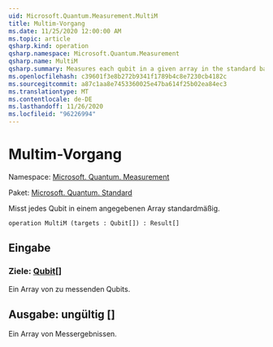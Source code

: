 ```yaml
---
uid: Microsoft.Quantum.Measurement.MultiM
title: Multim-Vorgang
ms.date: 11/25/2020 12:00:00 AM
ms.topic: article
qsharp.kind: operation
qsharp.namespace: Microsoft.Quantum.Measurement
qsharp.name: MultiM
qsharp.summary: Measures each qubit in a given array in the standard basis.
ms.openlocfilehash: c39601f3e8b272b9341f1789b4c8e7230cb4182c
ms.sourcegitcommit: a87c1aa8e7453360025e47ba614f25b02ea84ec3
ms.translationtype: MT
ms.contentlocale: de-DE
ms.lasthandoff: 11/26/2020
ms.locfileid: "96226994"
---
```

# <a name="multim-operation"></a>Multim-Vorgang

Namespace: [Microsoft. Quantum. Measurement](xref:Microsoft.Quantum.Measurement)

Paket: [Microsoft. Quantum. Standard](https://nuget.org/packages/Microsoft.Quantum.Standard)


Misst jedes Qubit in einem angegebenen Array standardmäßig.

```qsharp
operation MultiM (targets : Qubit[]) : Result[]
```


## <a name="input"></a>Eingabe

### <a name="targets--qubit"></a>Ziele: [Qubit](xref:microsoft.quantum.lang-ref.qubit)[]

Ein Array von zu messenden Qubits.



## <a name="output--__invalidresult__"></a>Ausgabe: __ungültig <Result>__[]

Ein Array von Messergebnissen.